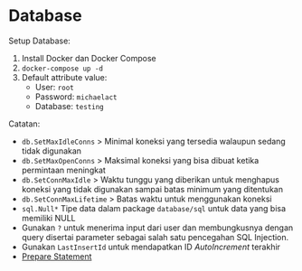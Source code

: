 # Database

Setup Database:
1. Install Docker dan Docker Compose
2. `docker-compose up -d`
3. Default attribute value:
   - User: `root`
   - Password: `michaelact`
   - Database: `testing`

Catatan:
- `db.SetMaxIdleConns` > Minimal koneksi yang tersedia walaupun sedang tidak digunakan
- `db.SetMaxOpenConns` > Maksimal koneksi yang bisa dibuat ketika permintaan meningkat
- `db.SetConnMaxIdle` > Waktu tunggu yang diberikan untuk menghapus koneksi yang tidak digunakan sampai batas minimum yang ditentukan
- `db.SetConnMaxLifetime` > Batas waktu untuk menggunakan koneksi
- `sql.Null*` Tipe data dalam package `database/sql` untuk data yang bisa memiliki NULL
- Gunakan `?` untuk menerima input dari user dan membungkusnya dengan query disertai parameter sebagai salah satu pencegahan SQL Injection.
- Gunakan `LastInsertId` untuk mendapatkan ID _AutoIncrement_ terakhir
- [Prepare Statement](https://medium.com/pujanggateknologi/prepared-statement-di-go-927b1a8863ec)
